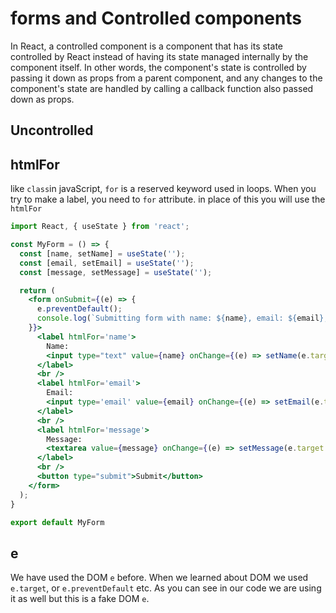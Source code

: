# forms and Controlled components

In React, a controlled component is a component that has its state controlled by React instead of having its state managed internally by the component itself. In other words, the component's state is controlled by passing it down as props from a parent component, and any changes to the component's state are handled by calling a callback function also passed down as props.

## Uncontrolled
## htmlFor

like `class`in javaScript, `for` is a reserved keyword used in loops. When you try to make a label, you need to `for` attribute. in place of this you will use the `htmlFor`


```jsx
import React, { useState } from 'react';

const MyForm = () => {
  const [name, setName] = useState('');
  const [email, setEmail] = useState('');
  const [message, setMessage] = useState('');

  return (
    <form onSubmit={(e) => {
      e.preventDefault();
      console.log(`Submitting form with name: ${name}, email: ${email}, and message: ${message}`);
    }}>
      <label htmlFor='name'>
        Name:
        <input type="text" value={name} onChange={(e) => setName(e.target.value)} />
      </label>
      <br />
      <label htmlFor='email'>
        Email:
        <input type='email' value={email} onChange={(e) => setEmail(e.target.value)} />
      </label>
      <br />
      <label htmlFor='message'>
        Message:
        <textarea value={message} onChange={(e) => setMessage(e.target.value)} />
      </label>
      <br />
      <button type="submit">Submit</button>
    </form>
  );
}

export default MyForm
```

## e

We have used the DOM `e` before. When we learned about DOM we used `e.target`, or `e.preventDefault` etc. As you can see in our code we are using it as well but this is a fake DOM `e`.
